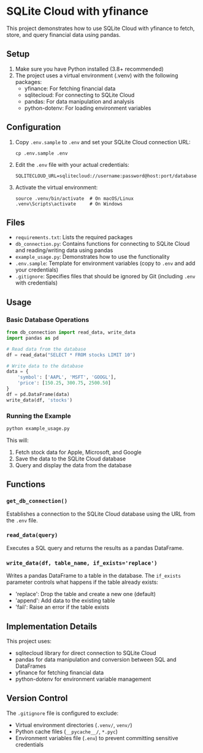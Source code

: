 # SQLite Cloud with yfinance

This project demonstrates how to use SQLite Cloud with yfinance to fetch, store, and query financial data using pandas.

## Setup

1. Make sure you have Python installed (3.8+ recommended)
2. The project uses a virtual environment (.venv) with the following packages:
   - yfinance: For fetching financial data
   - sqlitecloud: For connecting to SQLite Cloud
   - pandas: For data manipulation and analysis
   - python-dotenv: For loading environment variables

## Configuration

1. Copy `.env.sample` to `.env` and set your SQLite Cloud connection URL:
   ```
   cp .env.sample .env
   ```

2. Edit the `.env` file with your actual credentials:
   ```
   SQLITECLOUD_URL=sqlitecloud://username:password@host:port/database
   ```

3. Activate the virtual environment:
   ```
   source .venv/bin/activate  # On macOS/Linux
   .venv\Scripts\activate     # On Windows
   ```

## Files

- `requirements.txt`: Lists the required packages
- `db_connection.py`: Contains functions for connecting to SQLite Cloud and reading/writing data using pandas
- `example_usage.py`: Demonstrates how to use the functionality
- `.env.sample`: Template for environment variables (copy to `.env` and add your credentials)
- `.gitignore`: Specifies files that should be ignored by Git (including `.env` with credentials)

## Usage

### Basic Database Operations

```python
from db_connection import read_data, write_data
import pandas as pd

# Read data from the database
df = read_data("SELECT * FROM stocks LIMIT 10")

# Write data to the database
data = {
    'symbol': ['AAPL', 'MSFT', 'GOOGL'],
    'price': [150.25, 300.75, 2500.50]
}
df = pd.DataFrame(data)
write_data(df, 'stocks')
```

### Running the Example

```bash
python example_usage.py
```

This will:
1. Fetch stock data for Apple, Microsoft, and Google
2. Save the data to the SQLite Cloud database
3. Query and display the data from the database

## Functions

### `get_db_connection()`

Establishes a connection to the SQLite Cloud database using the URL from the `.env` file.

### `read_data(query)`

Executes a SQL query and returns the results as a pandas DataFrame.

### `write_data(df, table_name, if_exists='replace')`

Writes a pandas DataFrame to a table in the database. The `if_exists` parameter controls what happens if the table already exists:
- 'replace': Drop the table and create a new one (default)
- 'append': Add data to the existing table
- 'fail': Raise an error if the table exists

## Implementation Details

This project uses:
- sqlitecloud library for direct connection to SQLite Cloud
- pandas for data manipulation and conversion between SQL and DataFrames
- yfinance for fetching financial data
- python-dotenv for environment variable management

## Version Control

The `.gitignore` file is configured to exclude:
- Virtual environment directories (`.venv/`, `venv/`)
- Python cache files (`__pycache__/`, `*.pyc`)
- Environment variables file (`.env`) to prevent committing sensitive credentials
